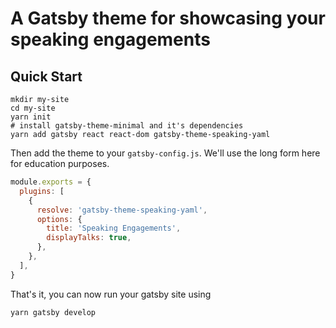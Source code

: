 # A Gatsby theme for showcasing your speaking engagements

## Quick Start

```shell
mkdir my-site
cd my-site
yarn init
# install gatsby-theme-minimal and it's dependencies
yarn add gatsby react react-dom gatsby-theme-speaking-yaml
```

Then add the theme to your `gatsby-config.js`. We'll use the long form
here for education purposes.

```javascript
module.exports = {
  plugins: [
    {
      resolve: 'gatsby-theme-speaking-yaml',
      options: {
        title: 'Speaking Engagements',
        displayTalks: true,
      },
    },
  ],
}
```

That's it, you can now run your gatsby site using

```shell
yarn gatsby develop
```
